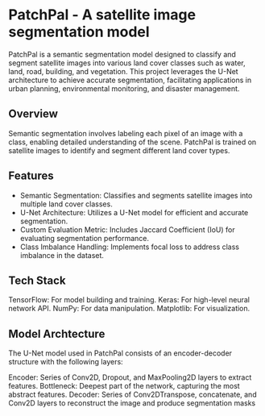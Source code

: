 # PatchPal - A satellite image segmentation model 
PatchPal is a semantic segmentation model designed to classify and segment satellite images into various land cover classes such as water, land, road, building, and vegetation. This project leverages the U-Net architecture to achieve accurate segmentation, facilitating applications in urban planning, environmental monitoring, and disaster management.

## Overview
Semantic segmentation involves labeling each pixel of an image with a class, enabling detailed understanding of the scene. PatchPal is trained on satellite images to identify and segment different land cover types.

## Features 
- Semantic Segmentation: Classifies and segments satellite images into multiple land cover classes.
- U-Net Architecture: Utilizes a U-Net model for efficient and accurate segmentation.
- Custom Evaluation Metric: Includes Jaccard Coefficient (IoU) for evaluating segmentation performance.
- Class Imbalance Handling: Implements focal loss to address class imbalance in the dataset.

## Tech Stack 
TensorFlow: For model building and training.
Keras: For high-level neural network API.
NumPy: For data manipulation.
Matplotlib: For visualization.

## Model Archtecture 
The U-Net model used in PatchPal consists of an encoder-decoder structure with the following layers:

Encoder: Series of Conv2D, Dropout, and MaxPooling2D layers to extract features.
Bottleneck: Deepest part of the network, capturing the most abstract features.
Decoder: Series of Conv2DTranspose, concatenate, and Conv2D layers to reconstruct the image and produce segmentation masks
